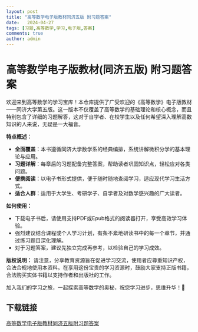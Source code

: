 ```yaml
---
layout: post
title: "高等数学电子版教材同济五版 附习题答案"
date:   2024-04-27
tags: [习题,高等数学,学习,电子版,答案]
comments: true
author: admin
---
```

# 高等数学电子版教材(同济五版) 附习题答案

欢迎来到高等数学的学习宝库！本仓库提供了广受欢迎的《高等数学》电子版教材——同济大学第五版。这一版本不仅覆盖了高等数学的基础理论和核心概念，而且特别包含了详细的习题解答，这对于自学者、在校学生以及任何希望深入理解高数知识的人来说，无疑是一大福音。

**特点概述：**
- **全面覆盖**：本书遵循同济大学数学系的经典编排，系统讲解微积分学的基本理论与应用。
- **习题详解**：每章后的习题配备完整答案，帮助读者巩固知识点，轻松应对各类问题。
- **便携阅读**：以电子书形式提供，便于随时随地查阅学习，适应现代学习生活方式。
- **适合人群**：适用于大学生、考研学子、自学者及对数学感兴趣的广大读者。

**如何使用：**
- 下载电子书后，请使用支持PDF或Epub格式的阅读器打开，享受高效学习体验。
- 强烈建议结合课程或个人学习计划，有条不紊地研读书中的每一个章节，并通过练习题目深化理解。
- 对于习题答案，建议先独立完成再参考，以检验自己的学习成效。

**版权说明：**
请注意，分享教育资源旨在促进学习交流，使用者应尊重知识产权，合法合规地使用本资料。在享用这份宝贵的学习资源时，鼓励大家支持正版书籍，合法购买实体书籍以支持作者和出版社的工作。

加入我们的学习之旅，一起探索高等数学的奥秘，祝您学习进步，思维升华！🌟

## 下载链接

[高等数学电子版教材同济五版附习题答案](https://pan.quark.cn/s/8ef31472a720)